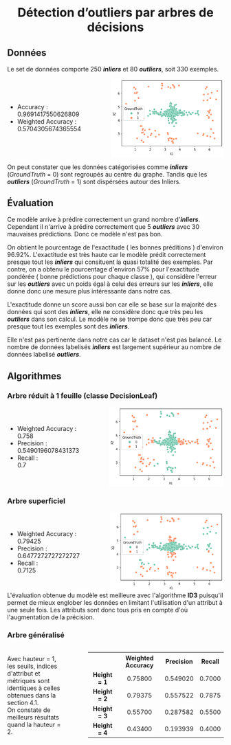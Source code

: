 <center>
<h1><b>Détection d’outliers par arbres de décisions</b></h1>
</center>

## Données
Le set de données comporte 250 ***inliers*** et 80 ***outliers***, soit 330 exemples.

<div style="display: grid;grid-template-columns: 1fr 2fr; grid-gap: 40px;margin:auto;">
<div style="margin-top:auto; margin-bottom:auto;margin-right:30px;">
<ul>
<li>Accuracy : <br>0.9691417550626809</li>
<li>Weighted Accuracy :<br>0.5704305674365554</li>
</ul>
</div>
<img src="Data.png">
</div>

On peut constater que les données catégorisées comme ***inliers*** (*GroundTruth* = 0) sont regroupés au centre du graphe. Tandis que les ***outliers*** (*GroundTruth* = 1) sont dispérsées autour des Inliers.


## Évaluation

Ce modèle arrive à prédire correctement un grand nombre d'***inliers***. Cependant il n'arrive à prédire correctement que 5 ***outliers*** avec 30 mauvaises prédictions. Donc ce modèle n'est pas bon.

On obtient le pourcentage de l'exactitude ( les bonnes préditions ) d'environ 96.92%.
L'exactitude est très haute car le modèle prédit correctement presque tout les ***inliers*** qui consituent la quasi totalité des exemples. 
Par contre, on a obtenu le pourcentage d'environ 57% pour l'exactitude pondérée ( bonne prédictions pour chaque classe ), qui considère l'erreur sur les ***outliers*** avec un poids égal à celui des erreurs sur les ***inliers***, elle donne donc une mesure plus intéressante dans notre cas.

L'exactitude donne un score aussi bon car elle se base sur la majorité des données qui sont des ***inliers***, elle ne considère donc que très peu les ***outliers*** dans son calcul. Le modèle ne se trompe donc que très peu car presque tout les exemples sont des ***inliers***.

Elle n'est pas pertinente dans notre cas car le dataset n'est pas balancé. Le nombre de données labelisés ***inliers*** est largement supérieur au nombre de données labelisé ***outliers***. 

## Algorithmes

### Arbre réduit à 1 feuille (classe DecisionLeaf)
<div style="display: grid;grid-template-columns: 1fr 2fr; grid-gap: 40px;margin:auto;">
<div style="margin-top:auto; margin-bottom:auto;margin-right:30px;">
<ul>
<li>Weighted Accuracy :<br> 0.758</li>
<li>Precision :<br> 0.5490196078431373</li>
<li>Recall :<br> 0.7</li>
</ul>
</div>
<img src="4.1_data.png">
</div>

### Arbre superficiel
<div style="display: grid; grid-gap:40px;margin:auto;grid-template-columns: 1fr 2fr;">
<div style="margin-top:auto; margin-bottom:auto;margin-right:30px">
<ul>
<li>Weighted Accuracy :<br> 0.79425</li>
<li>Precision :<br> 0.6477272727272727</li>
<li>Recall :<br> 0.7125</li>
</ul>
<p></p>
</div>
<img src="4.2_data.png">
</div>
L'évaluation obtenue du modèle est meilleure avec l'algorithme <b>ID3</b> puisqu'il permet de mieux englober les données en limitant l'utilisation d'un attribut à une seule fois. Les attributs sont donc tous pris en compte d'où l'augmentation de la précision.

### Arbre généralisé
<div style="display: grid; justify-content:around; grid-template-columns: 1fr 2fr;grid-gap: 30px;margin:auto;">
<div style="margin-top:auto; margin-bottom:auto;margin-right:30px">
<p>Avec hauteur = 1, les seuils, indices d'attribut et métriques sont identiques à celles obtenues dans la section 4.1.<br>
On constate de meilleurs résultats quand la hauteur = 2.</p>
</div>
<table style="text-align:center;">
  <tr>
    <th></th>
    <th>Weighted Accuracy</th>
    <th>Precision</th>
    <th>Recall</th>
  </tr>
  <tr>
    <td><b>Height = 1<b></td>
    <td>0.75800</td>
    <td>0.549020</td>
    <td>0.7000</td>
  </tr>
  <tr>
    <td><b>Height = 2</b></td>
    <td>0.79375</td>
    <td>0.557522</td>
    <td>0.7875</td>
  </tr>
    <tr>
    <td><b>Height = 3<b></td>
    <td>0.55700</td>
    <td>0.287582</td>
    <td>0.5500</td>
  </tr>
    <tr>
    <td><b>Height = 4<b></td>
    <td>0.43400</td>
    <td>0.193939</td>
    <td>0.4000</td>
  </tr>
</table>
</div>




